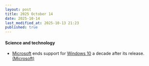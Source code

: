 ```yaml
---
layout: post
title: 2025 October 14
date: 2025-10-14
last_modified_at: 2025-10-13 21:23
published: true
---
```



#### Science and technology

* [Microsoft](https://en.wikipedia.org/wiki/Microsoft "Microsoft") ends support for [Windows 10](https://en.wikipedia.org/wiki/Windows_10 "Windows 10") a decade after its release. [(Microsoft)](https://support.microsoft.com/en-us/windows/windows-10-support-ends-on-october-14-2025-2ca8b313-1946-43d3-b55c-2b95b107f281)
